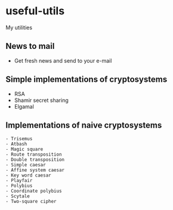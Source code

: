 # useful-utils

My utilities


## News to mail

 - Get fresh news and send to your e-mail


## Simple implementations of cryptosystems

 - RSA
 - Shamir secret sharing
 - Elgamal


## Implementations of  naive cryptosystems
	- Trisemus
    - Atbash
    - Magic square
    - Route transposition
    - Double transposition
    - Simple caesar
    - Affine system caesar
    - Key word caesar
    - Playfair
    - Polybius
    - Сoordinate polybius
    - Scytale
    - Two-square cipher